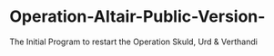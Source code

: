 # Operation-Altair-Public-Version-
The Initial Program to restart the Operation Skuld, Urd &amp; Verthandi
